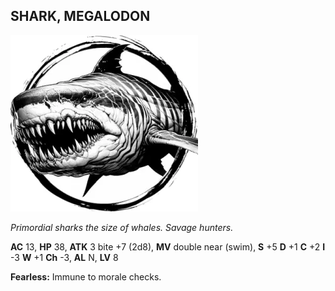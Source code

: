## SHARK, MEGALODON

![](images/shark-megalodon.webp)

_Primordial sharks the size of whales. Savage hunters._

**AC** 13, **HP** 38, **ATK** 3 bite +7 (2d8), **MV** double near (swim), **S** +5 **D** +1 **C** +2 **I** -3 **W** +1 **Ch** -3, **AL** N, **LV** 8

**Fearless:** Immune to morale checks.

